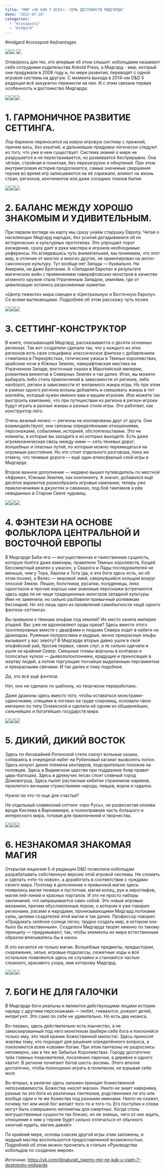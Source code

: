 ```yaml
---
title: "МИР «НЕ КАК У ВСЕХ». СЕМЬ ДОСТОИНСТВ МИДГАРДА"
date: "2022-07-24"
categories: 
  - "krossposty"
  - "midgard"
---
```


#midgard #crosspost #advantages

![](https://cyborgsandmages.com/wp-content/uploads/2022/07/072422_1957_1.png)![](https://cyborgsandmages.com/wp-content/uploads/2022/07/072422_1957_2.png) ![](https://cyborgsandmages.com/wp-content/uploads/2022/07/072422_1957_3.png)

Оговорюсь для тех, кто впервые об этом слышит: кобольдами называют себя сотрудники издательства Kobold Press, а Мидгард - мир, который они придумали в 2006 году и, по мере развития, переводят с одной игровой системы на другую. С момента выхода в 2014-ом D&D 5 редакции всë аккуратно перенесли на нее. И с этим связана первая особенность и достоинство Мидгарда:

![](https://cyborgsandmages.com/wp-content/uploads/2022/07/072422_1957_4.png)![](https://cyborgsandmages.com/wp-content/uploads/2022/07/072422_1957_5.png)![](https://cyborgsandmages.com/wp-content/uploads/2022/07/072422_1957_6.png)

# 1\. ГАРМОНИЧНОЕ РАЗВИТИЕ СЕТТИНГА.

Лор бережно переносится на новую игровую систему с прежней, причем весь, без изъятий, и дальнейшие придумки логически следуют из того, что уже в нем существует. Система знаний о мире не разрушается и не перестраивается, но развивается беспрерывно. Она чёткая, стройная и понятная, без перезагрузок и обнулений. При этом внутриигровая история продолжается, самые значимые свершения героев во время игр записываются на её скрижали, влияют на жизнь стран, регионов, континентов или даже соседних планов бытия.

![](https://cyborgsandmages.com/wp-content/uploads/2022/07/072422_1957_7.png)![](https://cyborgsandmages.com/wp-content/uploads/2022/07/072422_1957_8.png)![](https://cyborgsandmages.com/wp-content/uploads/2022/07/072422_1957_9.png)

# 2\. БАЛАНС МЕЖДУ ХОРОШО ЗНАКОМЫМ И УДИВИТЕЛЬНЫМ.

При первом взгляде на карту мы сразу унаём старушку Европу. Читая о населяющих Мидгард народах, без усилий догадываемся об их исторических и культурных прототипах. Это упрощает порог вхождения, сразу дает в руки мастера и игроков необходимые референсы. Но вглядевшись чуть внимательней, мы понимаем, что этот мир, в отличие от многих и многих других, не ориентирован на англо-саксонскую культуру. Тут вообще нет Запада — буквально. Ни Америки, ни даже Британии. А «Западная Европа» в результате магических войн с применением лавкрафтовских монстров в качестве атомного оружия стала Утраченным Западом, землями, где от цивилизации остались разрозненные ошметки.

«Центр тяжести» мира смещен в «Центральную и Восточную Европу». Со всеми вытекающими. Подробнее об этом расскажу чуть позже.

![](https://cyborgsandmages.com/wp-content/uploads/2022/07/072422_1957_10.png)![](https://cyborgsandmages.com/wp-content/uploads/2022/07/072422_1957_11.png)![](https://cyborgsandmages.com/wp-content/uploads/2022/07/072422_1957_12.png)

# 3\. СЕТТИНГ-КОНСТРУКТОР

В книге, описывающей Мидгард, рассказывается о десяти основных регионах. Так вот создатели сделали так, что у каждого из этих регионов есть своя специфика: классическое фэнтези с добавлением стимпанка в Перекрёстках, готические ужасы в Тёмных королевствах, арабские ночи в Южных Землях, лавкрафтовская мистика на Утраченном Западе, восточные сказки в Маротийской империи, романтика викингов в Северных Землях и так далее. Итак, вы можете выбирать либо стиль приключений в зависимости от региона, либо наоборот, регион в зависимости от желаемого жанра игры. Но при этом в рамках одного региона вольны добавлять и смешивать жанры в тот коктейль, который нужен именно вам и вашим игрокам. Или можете так выстроить кампанию, что при путешествии из региона в регион игроки будут играть в разные жанры и разные стили игры. Это работает, как конструктор лего.

Очень важный нюанс — регионы не изолированы друг от друга. Они взаимодействуют, они связаны определёнными отношениями, персонажами, событиями, историей, обстоятельствами. Это не комнаты, в которые вы заходите и из которых выходите. Есть даже игромеханическая связь между ними — сеть теневых дорог, волшебных и опасных путей, по которым можно перемещаться на огромные расстояния. Но это стоит отдельного разговора, пока же отмечу, что теневые дороги — ещё один атмосферный слой игры в Мидгарде.

Второе важное дополнение — недавно вышел путеводитель по местной «Африке», Южным Землям, как континенту. А значит, добавился ещё десяток вариантов разнообразить игровые кампании, теперь уже приключениями в джунглях и саваннах, под бой тамтамов и рёв невиданных в Старом Свете чудовищ.

![](https://cyborgsandmages.com/wp-content/uploads/2022/07/072422_1957_13.png)![](https://cyborgsandmages.com/wp-content/uploads/2022/07/072422_1957_14.png)![](https://cyborgsandmages.com/wp-content/uploads/2022/07/072422_1957_15.png)

# 4\. ФЭНТЕЗИ НА ОСНОВЕ ФОЛЬКЛОРА ЦЕНТРАЛЬНОЙ И ВОСТОЧНОЙ ЕВРОПЫ

В Мидгарде Баба-яга — могущественная и таинственная сущность, которую боятся даже вампиры, правители Тёмных королевств, Кощей Бессмертный реален у ужасен, у Сварога и Лады последователей не меньше, чем у Тора, Харона и Тота (да, и эти боги здесь есть, но об этом позже), а Велес — мировой змей, свернувшийся кольцом вокруг плоской Земли. Лешие, болотники, русалки, полуденицы, лихо одноглазое и прочие хорошо нам знакомые персонажи встречаются здесь едва ли не чаще традиционных монстров западной культуры. Ими не заменили, но сильно разбавили привычный ролевикам бестиарий. Но это лишь одно из проявлений самобытности «ещё одного фэнтези-сеттинга».

Вы привыкли к тёмным эльфам под землей? Их место заняла империя упырей. Вас уже не вдохновляют орды орков? Здесь вместо этого троллекровные вместе с дварфами и людьми Севера ходят в набеги на драккарах. Румяные полурослики и мудрые, вечно прекрасные эльфы вызывают у вас зевоту? В Мидгарде вторые давно ушли в свой эльфийский рай, бросив первых, своих слуг, а те сильно одичали и ушли на крайний Север. Смешные гномы-ворчуны в колпаках и полосатых чулках — дьяволопоклонники, крадущие и приносящие в жертву людей, а потом торгующие тончайше выделанным пергаментом и прекрасными свечами. И так далее и тому подобное.

Да, это всё ещё фэнтези.

Нет, оно не сделано по шаблону, но творчески переработано.

Даже драконы здесь вместо того, чтобы оставаться монстрами-одиночками, спящими в логовах на груде сокровищ, основали свою империю по типу Османской и сделали её одним из обширнейших, сильнейших и богатейших государств мира.

![](https://cyborgsandmages.com/wp-content/uploads/2022/07/072422_1957_16.png)![](https://cyborgsandmages.com/wp-content/uploads/2022/07/072422_1957_17.png)![](https://cyborgsandmages.com/wp-content/uploads/2022/07/072422_1957_18.png)

# 5\. ДИКИЙ, ДИКИЙ ВОСТОК

Здесь по бескрайней Ротенской степи скачут вольные хазаки, собираясь в очередной набег на Рубиновый каганат вызволять полон. Здесь кочуют дикие племена кентавров, подозрительно похожие на половцев. Здесь в Видимском царстве при поддержке бояр правит царь-батюшка. Здесь в дремучих лесах стоит славный город Домовогрод. Здесь пылят расписные кибитки странников-каривов, проклятого вечными странствиями народа, певцов, воров и гадалок.

Нужно ли что-то еще для счастья?

Не отдельный славянский сеттинг «про Русь», не развесистая клюква вроде Кислева в Вархаммере, а полноправная часть большого и интересного мира, готовая для приключений и творчества.

![](https://cyborgsandmages.com/wp-content/uploads/2022/07/072422_1957_19.png)![](https://cyborgsandmages.com/wp-content/uploads/2022/07/072422_1957_20.png)![](https://cyborgsandmages.com/wp-content/uploads/2022/07/072422_1957_21.png)

# 6\. НЕЗНАКОМАЯ ЗНАКОМАЯ МАГИЯ

Открытая лицензия 5-й редакции D&D позволила кобольдам разрабатывать собственную версию этой игровой системы. Не сломать и сделать «что-то новое», а доработать в соответствии с нуждами своего мира. Поэтому в дополнение к привычной магии здесь появились магия теневая и пустотная, магия колец, рун и иероглифов, магия лей-линий и красных порталов. И это не просто наборы заклинаний, что напрашивается само собой. Это новые игровые механики, причем обусловленные лором, о котором я уже говорил: регионами, расами и народами, пронизывающими Мидгард потоками силы, целями создателей этой магии и так далее. Профессор говорил: «Придумать зелёное солнце легко; трудно создать мир, в котором оно было бы естественным». Создатели Мидгарда творят именно по такому принципу — придумывают, так, чтобы элементы их мира естественным образом вписывались бы в канон.

И это касается не только магии. Волшебные предметы, предыстории, снаряжение, зелья, игровые подклассы, сюжетные ходы и всё остальное появляются здесь не случайно и становятся частью сложного, красивого узора, имя которому Мидгард.

![](https://cyborgsandmages.com/wp-content/uploads/2022/07/072422_1957_22.png)![](https://cyborgsandmages.com/wp-content/uploads/2022/07/072422_1957_23.png)![](https://cyborgsandmages.com/wp-content/uploads/2022/07/072422_1957_24.png)

# 7\. БОГИ НЕ ДЛЯ ГАЛОЧКИ

В Мидгарде боги реальны и являются действующими лицами истории наряду с другими персонажами — любят, гневаются, рожают детей, интригуют. Это само по себе не удивительно. Но есть два нюанса.

Во-первых, здесь действительно есть язычество, а не замаскированный под него монотеизм (выбери себе бога и поклоняйся только ему, это твой краник божественной милости). Здесь приносят жертвы тому, кто подходит для решения определённого вопроса, а поклоняются всем «своим» богам. При этом пантеоны не разрослись непомерно, как в тех же Забытых Королевствах. Городу достаточно трёх главных покровителей, поселению парочки, а деревне и одного хватит. В регионе почитают богов шесть-восемь. Этого вполне достаточно, чтобы полноценно играть в политеизм, не взрывая себе мозг.

Во-вторых, в религии здесь заложен принцип божественной непознаваемости. Божества «носят маски». Никто не знает наверняка, разные ли это боги из различных пантеонов, родственники ли это или вообще одни и те же божества под разными именами. Никто не скажет, почему тот или иной бог желает того-то и того-то. Его поступки и слова могут быть совершенно непонятны для смертных. Когда столь могущественные сущности так близко, но не знаешь, чего от них ждать, отношение к ним у героев будет сильно отличаться от обычного «кончай нудеть, магию давай!»

По крайней мере, основы совсем другой игры этим заложены, и мудрый мастер воспользуется предоставленной возможностью. Подробней об этом можно прочитать в статьях «Руководства кобольдов по созданию миров».

Источник: https://vk.com/@natural\_twenty-mir-ne-kak-u-vseh-7-dostoinstv-midgarda
